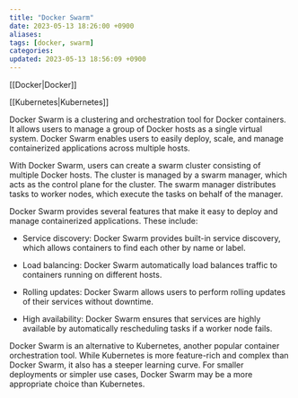 ```yaml
---
title: "Docker Swarm"
date: 2023-05-13 18:26:00 +0900
aliases: 
tags: [docker, swarm]
categories: 
updated: 2023-05-13 18:56:09 +0900
---
```


[[Docker|Docker]]

[[Kubernetes|Kubernetes]]

Docker Swarm is a clustering and orchestration tool for Docker containers. It allows users to manage a group of Docker hosts as a single virtual system. Docker Swarm enables users to easily deploy, scale, and manage containerized applications across multiple hosts.

With Docker Swarm, users can create a swarm cluster consisting of multiple Docker hosts. The cluster is managed by a swarm manager, which acts as the control plane for the cluster. The swarm manager distributes tasks to worker nodes, which execute the tasks on behalf of the manager.

Docker Swarm provides several features that make it easy to deploy and manage containerized applications. These include:

- Service discovery: Docker Swarm provides built-in service discovery, which allows containers to find each other by name or label.

- Load balancing: Docker Swarm automatically load balances traffic to containers running on different hosts.

- Rolling updates: Docker Swarm allows users to perform rolling updates of their services without downtime.

- High availability: Docker Swarm ensures that services are highly available by automatically rescheduling tasks if a worker node fails.

Docker Swarm is an alternative to Kubernetes, another popular container orchestration tool. While Kubernetes is more feature-rich and complex than Docker Swarm, it also has a steeper learning curve. For smaller deployments or simpler use cases, Docker Swarm may be a more appropriate choice than Kubernetes.
